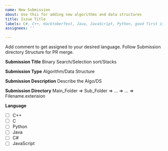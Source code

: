 ```yaml
---
name: New Submission
about: Use this for adding new algorithms and data structures
title: Issue Title
labels: C#, C++, Hacktoberfest, Java, JavaScript, Python, good first issue
assignees: ''

---
```


Add comment to get assigned to your desired language.
Follow Submission directory Structure for PR merge.


**Submission Title**
Binary Search/Selection sort/Stacks

**Submission Type**
Algorithm/Data Structure

**Submission Description**
Describe the Algo/DS

**Submission Directory**
Main_Folder => Sub_Folder => ... => ... => Filename.extension

**Language**

- [ ]  C++
- [ ]  C 
- [ ]  Python
- [ ] Java 
- [ ] C#
- [ ] JavaScript
